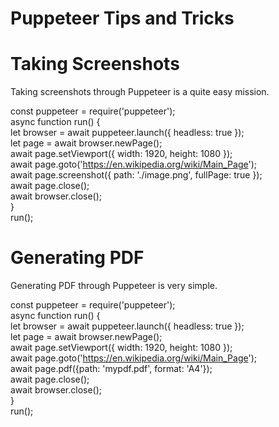 # Puppeteer Tips and Tricks

# Taking Screenshots
Taking screenshots through Puppeteer is a quite easy mission.

const puppeteer = require('puppeteer');  
async function run() {  
    let browser = await puppeteer.launch({ headless: true });   
    let page = await browser.newPage();   
    await page.setViewport({ width: 1920, height: 1080 });   
    await page.goto('https://en.wikipedia.org/wiki/Main_Page');   
    await page.screenshot({ path: './image.png', fullPage: true });   
	await page.close();   
    await browser.close();   
}   
run();  

# Generating PDF
Generating PDF through Puppeteer is very simple.

const puppeteer = require('puppeteer');  
async function run() {  
    let browser = await puppeteer.launch({ headless: true });  
    let page = await browser.newPage();  
    await page.setViewport({ width: 1920, height: 1080 });  
    await page.goto('https://en.wikipedia.org/wiki/Main_Page');  
    await page.pdf({path: 'mypdf.pdf', format: 'A4'});  
	await page.close();  
    await browser.close();  
}  
run();  

